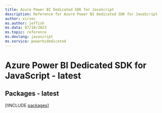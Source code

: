 ```yaml
---
title: Azure Power BI Dedicated SDK for JavaScript
description: Reference for Azure Power BI Dedicated SDK for JavaScript
author: xirzec
ms.author: jeffish
ms.data: 07/18/2023
ms.topic: reference
ms.devlang: javascript
ms.service: powerbidedicated
---
```

# Azure Power BI Dedicated SDK for JavaScript - latest
## Packages - latest
[!INCLUDE [packages](power-bi-dedicated-index.md)]